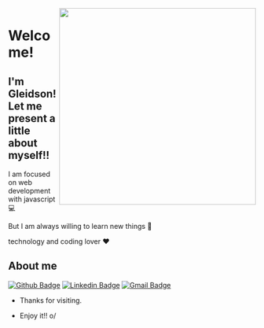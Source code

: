 
<img align="right" width="400" height="400" src="https://meneguite.com/2017/10/01/golang-desbravando-uma-linguagem-de-programacao-parte-1/001.gif">

# Welcome!
## I'm Gleidson! Let me present a little about myself!!
 
 I am focused on web development with javascript :computer:
 
 
 But I am always willing to learn new things :muscle:
 
 
 technology and coding lover ❤️
 
## About me 
[![Github Badge](https://img.shields.io/badge/-Github-000?style=flat-square&logo=Github&logoColor=white&link=link_do_seu_perfil_no_github)](https://github.com/gleidsondevC)
[![Linkedin Badge](https://img.shields.io/badge/-LinkedIn-blue?style=flat-square&logo=Linkedin&logoColor=white&link=https://www.linkedin.com/in/gleidson-junio-48978320b?lipi=urn%3Ali%3Apage%3Ad_flagship3_profile_view_base_contact_details%3BEktE9gkWTwqsgP9V6IooPw%3D%3D)](https://www.linkedin.com/in/gleidson-junio-48978320b?lipi=urn%3Ali%3Apage%3Ad_flagship3_profile_view_base_contact_details%3BEktE9gkWTwqsgP9V6IooPw%3D%3D)
[![Gmail Badge](https://img.shields.io/badge/-Gmail-c14438?style=flat-square&logo=Gmail&logoColor=white&link=mailto:gleidsoncdev@gmail.com)](mailto:gleidsoncdev@gmail.com)
 
- Thanks for visiting. 
 
- Enjoy it!! o/
